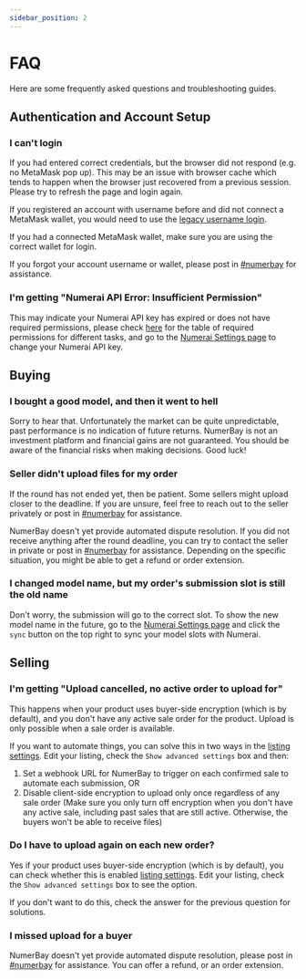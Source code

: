 ```yaml
---
sidebar_position: 2
---
```


# FAQ

Here are some frequently asked questions and troubleshooting guides.

## Authentication and Account Setup

### I can't login

If you had entered correct credentials, but the browser did not respond (e.g. no MetaMask pop up). This may be an issue with browser cache which tends to happen when the browser just recovered from a previous session. Please try to refresh the page and login again.

If you registered an account with username before and did not connect a MetaMask wallet, you would need to use the [legacy username login](https://numerbay.ai/login).

If you had a connected MetaMask wallet, make sure you are using the correct wallet for login.

If you forgot your account username or wallet, please post in [#numerbay](https://rocketchat.numer.ai/channel/numerbay) for assistance.

### I'm getting "Numerai API Error: Insufficient Permission"

This may indicate your Numerai API key has expired or does not have required permissions, please check [here](./tutorial-basics/set-up-account.md#set-up-numerai-api-key) for the table of required permissions for different tasks, and go to the [Numerai Settings page](https://numerbay.ai/numerai-settings) to change your Numerai API key.

## Buying

### I bought a good model, and then it went to hell

Sorry to hear that. Unfortunately the market can be quite unpredictable, past performance is no indication of future returns. NumerBay is not an investment platform and financial gains are not guaranteed. You should be aware of the financial risks when making decisions. Good luck!

### Seller didn't upload files for my order

If the round has not ended yet, then be patient. Some sellers might upload closer to the deadline. If you are unsure, feel free to reach out to the seller privately or post in [#numerbay](https://rocketchat.numer.ai/channel/numerbay) for assistance.

NumerBay doesn't yet provide automated dispute resolution. If you did not receive anything after the round deadline, you can try to contact the seller in private or post in [#numerbay](https://rocketchat.numer.ai/channel/numerbay) for assistance. Depending on the specific situation, you might be able to get a refund or order extension.

### I changed model name, but my order's submission slot is still the old name

Don't worry, the submission will go to the correct slot. To show the new model name in the future, go to the [Numerai Settings page](https://numerbay.ai/numerai-settings) and click the `sync` button on the top right to sync your model slots with Numerai. 


## Selling

### I'm getting "Upload cancelled, no active order to upload for"

This happens when your product uses buyer-side encryption (which is by default), and you don't have any active sale order for the product. Upload is only possible when a sale order is available. 

If you want to automate things, you can solve this in two ways in the [listing settings](https://numerbay.ai/listings). Edit your listing, check the `Show advanced settings` box and then:
1. Set a webhook URL for NumerBay to trigger on each confirmed sale to automate each submission, OR
2. Disable client-side encryption to upload only once regardless of any sale order (Make sure you only turn off encryption when you don't have any active sale, including past sales that are still active. Otherwise, the buyers won't be able to receive files)

### Do I have to upload again on each new order?

Yes if your product uses buyer-side encryption (which is by default), you can check whether this is enabled [listing settings](https://numerbay.ai/listings). Edit your listing, check the `Show advanced settings` box to see the option.

If you don't want to do this, check the answer for the previous question for solutions.

### I missed upload for a buyer

NumerBay doesn't yet provide automated dispute resolution, please post in [#numerbay](https://rocketchat.numer.ai/channel/numerbay) for assistance. You can offer a refund, or an order extension.
